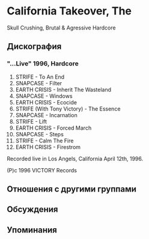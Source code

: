 # California Takeover, The

Skull Crushing, Brutal & Agressive Hardcore

## Дискография

### "...Live" 1996, Hardcore

1.  STRIFE - To An End
2.  SNAPCASE - Filter
3.  EARTH CRISIS - Inherit The Wasteland
4.  SNAPCASE - Windows
5.  EARTH CRISIS - Ecocide
6.  STRIFE (With Tony Victory) - The Essence
7.  SNAPCASE - Incarnation
8.  STRIFE - Lift
9.  EARTH CRISIS - Forced March
10.  SNAPCASE - Steps
11.  STRIFE - Calm The Fire
12.  EARTH CRISIS - Firestrom

Recorded live in Los Angels, California April 12th, 1996.

(P)c 1996 VICTORY Records


## Отношения с другими группами


## Обсуждения


## Упоминания

